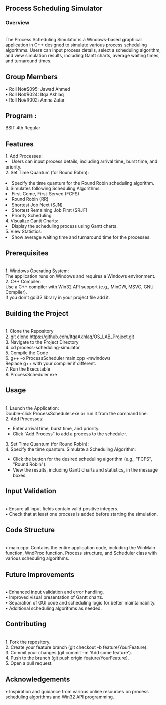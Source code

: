 
<h2> Process Scheduling Simulator </h2>
<h3>Overview</h3><br>
The Process Scheduling Simulator is a Windows-based graphical application in C++ designed to simulate various process scheduling algorithms. Users can input process details, select a scheduling algorithm, and view simulation results, including Gantt charts, average waiting times, and turnaround times.
<h2>Group Members </h2>
	• Roll No#S095: Jawad Ahmed <br>
	• Roll No#R024: Itqa Akhlaq<br>
	• Roll No#R002: Amna Zafar<br>
<h2>Program :</h2>
	BSIT 4th Regular
<h2>Features </h2>
1.	Add Processes:
	&nbsp;&nbsp;<li>Users can input process details, including arrival time, burst time, and priority. </li>
2.	Set Time Quantum (for Round Robin): <br>
	&nbsp;<li>Specify the time quantum for the Round Robin scheduling algorithm. </li>
3.	Simulates following Scheduling Algorithms: <br>
	<li>First-Come, First-Served (FCFS)</li>
	<li>Round Robin (RR)</li>
	<li>Shortest Job Next (SJN) </li>
	<li>Shortest Remaining Job First (SRJF)</li>
	<li>Priority Scheduling</li>
4.	Visualize Gantt Charts:<br> 
	<li>Display the scheduling process using Gantt charts.</li>
5.	View Statistics: <br>
	<li>Show average waiting time and turnaround time for the processes.</li>
<h2>Prerequisites </h2><br>
1.	Windows Operating System: <br>
	The application runs on Windows and requires a Windows environment.<br>
2.	C++ Compiler: <br>
	Use a C++ compiler with Win32 API support (e.g., MinGW, MSVC, GNU Compiler). <br> If you don't gdi32 library in your project file add it. <br>
<h2>Building the Project </h2> <br>
1.	Clone the Repository <br>
2.	git clone https://github.com/ItqaAkhlaq/OS_LAB_Project.git <br>
3.	Navigate to the Project Directory <br>
4.	cd process-scheduling-simulator <br>
5.	Compile the Code <br>
6.	g++ -o ProcessScheduler main.cpp -mwindows<br>
  Replace g++ with your compiler if different.<br>
7.	Run the Executable<br>
8.	ProcessScheduler.exe<br>
<h2>Usage  </h2> <br>
1.	Launch the Application: <br>
	Double-click ProcessScheduler.exe or run it from the command line. <br>
2.	Add Processes: <br>
	<ul><li>Enter arrival time, burst time, and priority. </li>
	<li>Click “Add Process” to add a process to the scheduler. </li>
	</ul>
3.	Set Time Quantum (for Round Robin): <br>
4.	Specify the time quantum. Simulate a Scheduling Algorithm:<br>
	<ul>
	<li>Click the button for the desired scheduling algorithm (e.g., "FCFS", "Round Robin").</li>
 	<li>View the results, including Gantt charts and statistics, in the message boxes.</li>
	</ul>
<h2>Input Validation </h2><br>
•	Ensure all input fields contain valid positive integers. <br>
•	Check that at least one process is added before starting the simulation. <br>
<h2>Code Structure </h2><br>
•	main.cpp: Contains the entire application code, including the WinMain function, WndProc function, Process structure, and Scheduler class with various scheduling algorithms.<br>
<h2>Future Improvements </h2> <br>
•	Enhanced input validation and error handling.<br>
•	Improved visual presentation of Gantt charts. <br>
•	Separation of GUI code and scheduling logic for better maintainability. <br>
•	Additional scheduling algorithms as needed. <br>
<h2>Contributing </h2><br>
1.	Fork the repository. <br>
2.	Create your feature branch (git checkout -b feature/YourFeature). <br>
3.	Commit your changes (git commit -m 'Add some feature'). <br>
4.	Push to the branch (git push origin feature/YourFeature). <br>
5.	Open a pull request. <br>
<h2>Acknowledgements </h2>
•	Inspiration and guidance from various online resources on process scheduling algorithms and Win32 API programming. <br>

